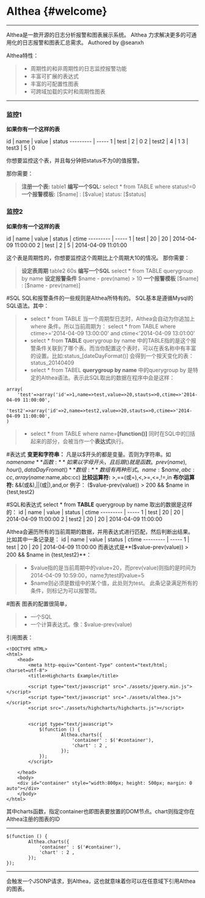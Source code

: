 # Althea 	{#welcome}


------

Althea是一款开源的日志分析报警和图表展示系统。
Althea 力求解决更多的可通用化的日志报警和图表汇总需求。
Authored by @seanxh 

Althea特性：

> * 周期性的和非周期性的日志监控报警功能
> * 丰富可扩展的表达式
> * 丰富的可配置性图表
> * 可跨域加载的实时和周期性图表


------

### 监控1

**如果你有一个这样的表** 

id      | name | value | status
--------- | -----
1  | test | 2 | 0
2     | test2 | 4 | 1
3      | test3 | 5 | 0

你想要监控这个表，并且每分钟把status不为0的值报警。

那你需要：
> **注册一个表:** table1
> **编写一个SQL:** select * from TABLE where status!=0
> **一个报警模板:** [\$name] : [\$value] status: [\$status]

### 监控2
**如果你有一个这样的表** 

id      | name | value | status | ctime
--------- | -----
1  | test | 20 |  20 | 2014-04-09 11:00:00
2  | test | 2 | 5 | 2014-04-09 11:01:00

这个表是周期性的，你想要监控这个周期比上个周期大10的情况。
那你需要：
> **设定表周期** table2 60s
> **编写一个SQL** select * from TABLE querygroup by name
> **设定报警条件** $name - prev(name) > 10
> **一个报警模板** [\$name] : [\$name - prev(name)]


#SQL
SQL和报警条件的一些规则是Althea所特有的。
SQL基本是遵循Mysql的SQL语法。其中：
> - select * from TABLE
当一个周期型日志时，Althea会自动为你追加上where 条件。所以当前周期为：
select * from TABLE where ctime>='2014-04-09 13:00:00' and ctime<'2014-04-09 13:01:00'
> - select * from **TABLE** querygroup by name
中的TABLE指的是这个报警条件关联到了哪个表。而当你配置这个表时，可以在表名称中有丰富的设置。比如:status_[dateDayFormat()] 会得到一个按天变化的表：status_20140409
> - select * from TABEL **querygroup by name**
中的querygroup by 是特定的Althea语法。表示此SQL取出的数据在程序中会是这样：
```
array(
    'test'=>array('id'=>1,name=>test,value=>20,stauts=>0,ctime=>'2014-04-09 11:00:00',
    'test2'=>array('id'=>2,name=>test2,value=>20,stauts=>0,ctime=>'2014-04-09 11:00:00',
)
```
> - select * from TABLE where name=**[function()]**
同时在SQL中的[]括起来的部分，会被当作一个**表达式**执行。

#表达式
**变更和字符串：** 凡是以$开头的都是变量。否则为字符串。如 $name name
**函数:** 如果以字母开头，且后跟()就是函数。prev(name),hour(),dataDayFromat()
**数组:** 数组有两种形式。{name:\$name,abc:cc}, array(name:$name,abc:cc)
**比较运算符:** >,==(或=),<,>=,<=,!=,in
**布尔运算符:** &&(或&),||(或|),and,or
例子：
(\$value-prev(value)) > 200 && \$name in {test,test2}

#SQL和表达式
select * from **TABLE** querygroup by name 取出的数据是这样的：
id      | name | value | status | ctime
--------- | -----
1  | test | 20 |  20 | 2014-04-09 11:00:00
2  | test2 | 20 |  20 | 2014-04-09 11:00:00

Althea会遍历所有的当前周期的数据，并用表达式进行匹配，然后判断出结果。
比如其中一条记录是：
id      | name | value | status | ctime
--------- | -----
1  | test | 20 |  20 | 2014-04-09 11:00:00
而表达式是**(\$value-prev(value)) > 200 && \$name in {test,test2}**：
> - \$value指的是当前周期中的value=20，而prev(value)则指的是时间为2014-04-09 10:59:00，name为test的value=5
> - $name则必须是数组中的某个值，此处则为test。
此条记录满足所有的条件，则标记为可以报警项。

#图表
图表的配置很简单，
>- 一个SQL
>- 一个计算表达式。像：\$value-prev(value)

引用图表：
```
<!DOCTYPE HTML>
<html>
	<head>
		<meta http-equiv="Content-Type" content="text/html; charset=utf-8">
		<title>Highcharts Example</title>
		
		<script type="text/javascript" src="./assets/jquery.min.js"></script>
		<script type="text/javascript" src="./assets/althea.js"></script>
		<script src="./assets/highcharts/highcharts.js"></script>


		<script type="text/javascript">
			$(function () {
			        Althea.charts({
				        'container' : $('#container'),
				        'chart' : 2 ,
			        });
			});
		</script>

	</head>
	<body>
	<div id="container" style="width:800px; height: 500px; margin: 0 auto"></div>
	</body>
</html>
```
其中charts函数，指定container也即图表要放置的DOM节点。chart则指定你在Althea注册的图表的ID

----------------------
```
$(function () {
        Althea.charts({
	        'container' : $('#container'),
	        'chart' : 2 ,
        });
});
```
------------------------------
会触发一个JSONP请求，到Althea，这也就意味着你可以在任意域下引用Althea的图表。